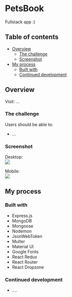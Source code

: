 # PetsBook

Fullstack app :)

## Table of contents

- [Overview](#overview)
  - [The challenge](#the-challenge)
  - [Screenshot](#screenshot)
- [My process](#my-process)
  - [Built with](#built-with)
  - [Continued development](#continued-development)

## Overview

Visit: ... 

### The challenge

Users should be able to:

- ... 

### Screenshot

Desktop:
<br>
![](./public/screenshot/....png)

Mobile:
<br>
![](./public/screenshot/....png)

## My process

### Built with

- Express.js
- MongoDB
- Mongoose
- Nodemon
- JsonWebToken
- Multer
- Material UI
- Google Fonts
- React Redux
- React Router
- React Dropzone

### Continued development

- ....

